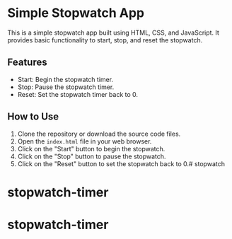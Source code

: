 # Simple Stopwatch App

This is a simple stopwatch app built using HTML, CSS, and JavaScript. It provides basic functionality to start, stop, and reset the stopwatch.

## Features

- Start: Begin the stopwatch timer.
- Stop: Pause the stopwatch timer.
- Reset: Set the stopwatch timer back to 0.

## How to Use

1. Clone the repository or download the source code files.
2. Open the `index.html` file in your web browser.
3. Click on the "Start" button to begin the stopwatch.
4. Click on the "Stop" button to pause the stopwatch.
5. Click on the "Reset" button to set the stopwatch back to 0.# stopwatch
# stopwatch-timer
# stopwatch-timer
